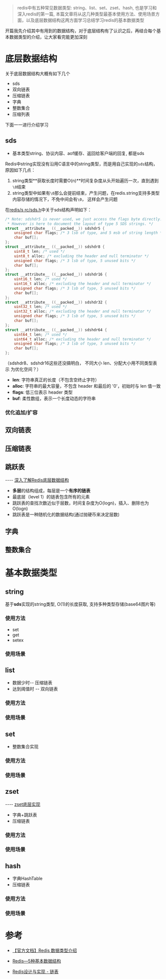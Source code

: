 > redis中有五种常见数据类型: string、list、set、zset、hash,  也是学习和深入redis的第一篇, 本篇文章将从这几种类型最基本使用方法、使用场景方面，以及底层数据结构这两方面学习总结学习redis的基本数据类型

开篇我先介绍其中有用到的数据结构，对于底层结构有了认识之后，再结合每个基本数据类型的介绍，让大家看完能更加深刻

# 底层数据结构

关于底层数据结构大概有如下几个

- sds
- 双向链表
- 压缩链表
- 字典
- 整数集合
- 压缩列表

下面一一进行介绍学习

## sds

- 基本类型string、协议内容、aof缓存、返回给客户端的回复, 都是sds

Redis中string实现没有沿用C语言中的string类型，而是用自己实现的`sds`结构，原因如下几点：

1. string类型**获取长度时需要O(n)**时间复杂度从头开始遍历一次，直到遇到`\0`结束
2. string类型中如果有`\0`那么会提前结束，产生问题，在redis.string支持多类型内容存储的情况下，不免中间会有`\0`， 这样会产生问题

在[redis/s rc/sds.h](https://github.com/redis/redis/blob/unstable/src/sds.h)中关于sds结构声明如下：

```c
/* Note: sdshdr5 is never used, we just access the flags byte directly.
 * However is here to document the layout of type 5 SDS strings. */
struct __attribute__ ((__packed__)) sdshdr5 {
    unsigned char flags; /* 3 lsb of type, and 5 msb of string length */
    char buf[];
};
struct __attribute__ ((__packed__)) sdshdr8 {
    uint8_t len; /* used */
    uint8_t alloc; /* excluding the header and null terminator */
    unsigned char flags; /* 3 lsb of type, 5 unused bits */
    char buf[];
};
struct __attribute__ ((__packed__)) sdshdr16 {
    uint16_t len; /* used */
    uint16_t alloc; /* excluding the header and null terminator */
    unsigned char flags; /* 3 lsb of type, 5 unused bits */
    char buf[];
};
struct __attribute__ ((__packed__)) sdshdr32 {
    uint32_t len; /* used */
    uint32_t alloc; /* excluding the header and null terminator */
    unsigned char flags; /* 3 lsb of type, 5 unused bits */
    char buf[];
};
struct __attribute__ ((__packed__)) sdshdr64 {
    uint64_t len; /* used */
    uint64_t alloc; /* excluding the header and null terminator */
    unsigned char flags; /* 3 lsb of type, 5 unused bits */
    char buf[];
};
```

（sdshdr8、sdshdr16这些还没搞明白， 不同大小  len、分配大小用不同类型表示  为优化空间？）

- **len**: 字符串真正的长度（不包含空终止字符）
- **alloc**: 字符串的最大容量，不包含 header 和最后的 '0'，初始时与 len 值一致
- **flags**: 低三位表示 header 类型
- **buf**: 柔性数组，表示一个长度动态的字符串

### 优化追加/扩容

## 双向链表

## 压缩链表

## 跳跃表

---- [深入了解Redis底层数据结构](https://juejin.cn/post/6844903936520880135#heading-10)

- **多层**的结构组成，每层是一个**有序的链表**
- 最底层（level 1）的链表包含所有的元素
- 跳跃表的查找次数近似于层数，时间复杂度为O(logn)，插入、删除也为 O(logn)
- 跳跃表是一种随机化的数据结构(通过抛硬币来决定层数)

## 字典

## 整数集合

# 基本数据类型

## string

基于**sds**实现的string类型, O(1)的长度获取, 支持多种类型存储(base64图片等)

### 使用方法

- set
- get
- setex

### 使用场景

## list

- 数据少时-- 压缩链表
- 达到阈值时 -- 双向链表

### 使用方法

### 使用场景

## set

- 整数集合实现

### 使用方法

### 使用场景

## zset

---- [zset底层实现](https://www.jianshu.com/p/360627bd04e5)

- 字典+跳跃表
- 压缩链表

### 使用方法

### 使用场景

## hash

- 字典HashTable
- 压缩链表

### 使用方法

### 使用场景

 

# 参考

- [【官方文档】Redis 数据类型介绍](http://www.redis.cn/topics/data-types-intro.html)

- [Redis—5种基本数据结构](https://mp.weixin.qq.com/s/MT1tB2_7f5RuOxKhuEm1vQ)
- [Redis设计与实现 - 链表](https://redisbook.readthedocs.io/en/latest/internal-datastruct/adlist.html)